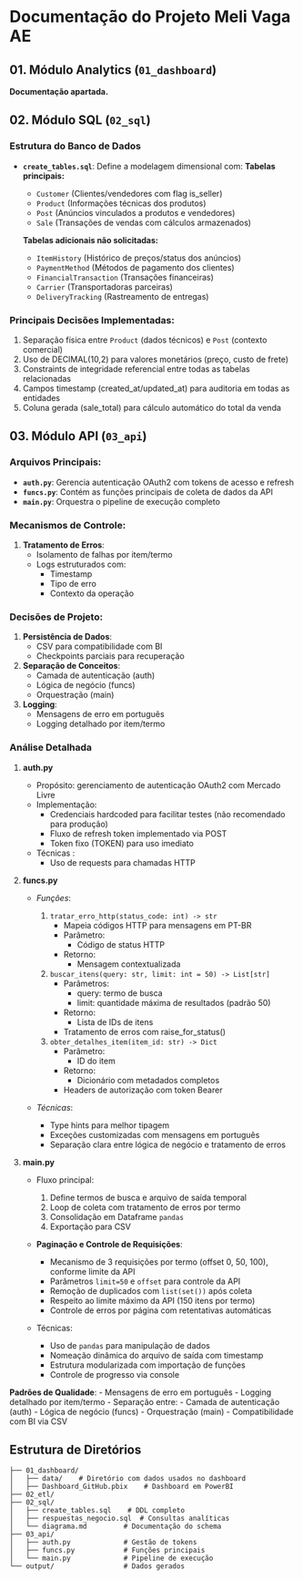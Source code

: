 # Documentação do Projeto Meli Vaga AE

## 01. Módulo Analytics (`01_dashboard`)

**Documentação apartada.**

## 02. Módulo SQL (`02_sql`)

### Estrutura do Banco de Dados
- **`create_tables.sql`**: Define a modelagem dimensional com:
  **Tabelas principais:**
  - `Customer` (Clientes/vendedores com flag is_seller)
  - `Product` (Informações técnicas dos produtos)
  - `Post` (Anúncios vinculados a produtos e vendedores)
  - `Sale` (Transações de vendas com cálculos armazenados)

  **Tabelas adicionais não solicitadas:**
  - `ItemHistory` (Histórico de preços/status dos anúncios)
  - `PaymentMethod` (Métodos de pagamento dos clientes)
  - `FinancialTransaction` (Transações financeiras)
  - `Carrier` (Transportadoras parceiras)
  - `DeliveryTracking` (Rastreamento de entregas)

### Principais Decisões Implementadas:
1. Separação física entre `Product` (dados técnicos) e `Post` (contexto comercial)
2. Uso de DECIMAL(10,2) para valores monetários (preço, custo de frete)
3. Constraints de integridade referencial entre todas as tabelas relacionadas
4. Campos timestamp (created_at/updated_at) para auditoria em todas as entidades
5. Coluna gerada (sale_total) para cálculo automático do total da venda

## 03. Módulo API (`03_api`)

### Arquivos Principais:
- **`auth.py`**: Gerencia autenticação OAuth2 com tokens de acesso e refresh
- **`funcs.py`**: Contém as funções principais de coleta de dados da API
- **`main.py`**: Orquestra o pipeline de execução completo

### Mecanismos de Controle:
1. **Tratamento de Erros**:
   - Isolamento de falhas por item/termo
   - Logs estruturados com:
     - Timestamp
     - Tipo de erro
     - Contexto da operação

### Decisões de Projeto:
1. **Persistência de Dados**:
   - CSV para compatibilidade com BI
   - Checkpoints parciais para recuperação
2. **Separação de Conceitos**: 
    - Camada de autenticação (auth)
    - Lógica de negócio (funcs)
    - Orquestração (main)
3. **Logging**:    
    - Mensagens de erro em português
    - Logging detalhado por item/termo

### Análise Detalhada
1. **auth.py**
    - Propósito: gerenciamento de autenticação OAuth2 com Mercado Livre
    - Implementação:
        - Credenciais hardcoded para facilitar testes (não recomendado para produção)
        - Fluxo de refresh token implementado via POST
        - Token fixo (TOKEN) para uso imediato
    - Técnicas :
        - Uso de requests para chamadas HTTP

2. **funcs.py**
    - *Funções*:
        1. `tratar_erro_http(status_code: int) -> str`
            - Mapeia códigos HTTP para mensagens em PT-BR
            - Parâmetro: 
                - Código de status HTTP
            - Retorno: 
                - Mensagem contextualizada
        2. `buscar_itens(query: str, limit: int = 50) -> List[str]`
            - Parâmetros:
                - query: termo de busca
                - limit: quantidade máxima de resultados (padrão 50)
            - Retorno: 
                - Lista de IDs de itens
            - Tratamento de erros com raise_for_status()
        3. `obter_detalhes_item(item_id: str) -> Dict`
            - Parâmetro: 
                - ID do item
            - Retorno: 
                - Dicionário com metadados completos
            - Headers de autorização com token Bearer

    - *Técnicas*:
        - Type hints para melhor tipagem
        - Exceções customizadas com mensagens em português
        - Separação clara entre lógica de negócio e tratamento de erros

3. **main.py**
    - Fluxo principal:
        1. Define termos de busca e arquivo de saída temporal
        2. Loop de coleta com tratamento de erros por termo
        3. Consolidação em Dataframe `pandas`
        4. Exportação para CSV

    - **Paginação e Controle de Requisições**:
        - Mecanismo de 3 requisições por termo (offset 0, 50, 100), conforme limite da API
        - Parâmetros `limit=50` e `offset` para controle da API
        - Remoção de duplicados com `list(set())` após coleta
        - Respeito ao limite máximo da API (150 itens por termo)
        - Controle de erros por página com retentativas automáticas

    - Técnicas:
        - Uso de `pandas` para manipulação de dados
        - Nomeação dinâmica do arquivo de saída com timestamp
        - Estrutura modularizada com importação de funções
        - Controle de progresso via console

**Padrões de Qualidade**:
    - Mensagens de erro em português
    - Logging detalhado por item/termo
    - Separação entre:
        - Camada de autenticação (auth)
        - Lógica de negócio (funcs)
        - Orquestração (main)
    - Compatibilidade com BI via CSV


## Estrutura de Diretórios
```
├── 01_dashboard/
│   ├── data/    # Diretório com dados usados no dashboard
│   ├── Dashboard_GitHub.pbix    # Dashboard em PowerBI
├── 02_etl/
├── 02_sql/
│   ├── create_tables.sql    # DDL completo
│   ├── respuestas_negocio.sql  # Consultas analíticas
│   └── diagrama.md         # Documentação do schema
├── 03_api/
│   ├── auth.py             # Gestão de tokens
│   ├── funcs.py            # Funções principais
│   └── main.py             # Pipeline de execução
└── output/                 # Dados gerados
```